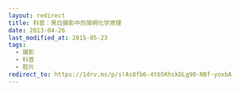 ```yaml
---
layout: redirect
title: 科普：黑白摄影中的简明化学原理
date: 2013-04-26
last_modified_at: 2015-05-23
tags:
  - 摄影
  - 科普
  - 胶片
redirect_to: https://1drv.ms/p/s!As8fb6-4t65KhskDLg90-NBf-yoxbA
---
```

